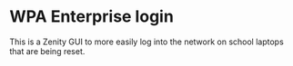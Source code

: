 # WPA Enterprise login
This is a Zenity GUI to more easily log into the network on school laptops that are being reset.
